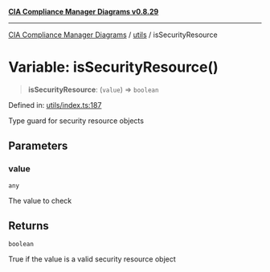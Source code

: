 [**CIA Compliance Manager Diagrams v0.8.29**](../../README.md)

***

[CIA Compliance Manager Diagrams](../../modules.md) / [utils](../README.md) / isSecurityResource

# Variable: isSecurityResource()

> **isSecurityResource**: (`value`) => `boolean`

Defined in: [utils/index.ts:187](https://github.com/Hack23/cia-compliance-manager/blob/5836b4c74e2010cd05eca63c0016fd711c628ec9/src/utils/index.ts#L187)

Type guard for security resource objects

## Parameters

### value

`any`

The value to check

## Returns

`boolean`

True if the value is a valid security resource object
